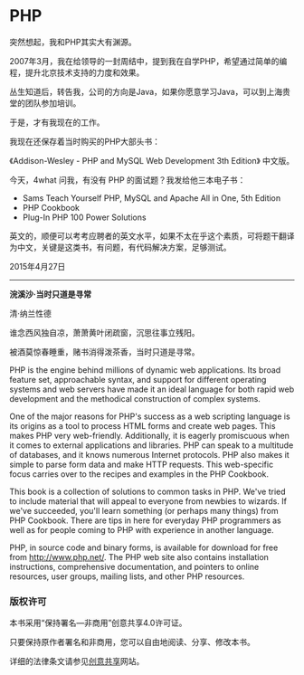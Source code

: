 # PHP

突然想起，我和PHP其实大有渊源。

2007年3月，我在给领导的一封周结中，提到我在自学PHP，希望通过简单的编程，提升北京技术支持的力度和效果。

丛生知道后，转告我，公司的方向是Java，如果你愿意学习Java，可以到上海贵堂的团队参加培训。

于是，才有我现在的工作。

我现在还保存着当时购买的PHP大部头书：

《Addison-Wesley - PHP and MySQL Web Development 3th Edition》 中文版。

今天，4what 问我，有没有 PHP 的面试题？我发给他三本电子书：

* Sams Teach Yourself PHP, MySQL and Apache All in One, 5th Edition
* PHP Cookbook
* Plug-In PHP 100 Power Solutions

英文的，顺便可以考考应聘者的英文水平，如果不太在乎这个素质，可将题干翻译为中文，关键是这类书，有问题，有代码解决方案，足够测试。

2015年4月27日

***

**浣溪沙·当时只道是寻常**

清·纳兰性德

谁念西风独自凉，萧萧黄叶闭疏窗，沉思往事立残阳。

被酒莫惊春睡重，赌书消得泼茶香，当时只道是寻常。

PHP is the engine behind millions of dynamic web applications. Its broad feature set, approachable syntax, and support for different operating systems and web servers have made it an ideal language for both rapid web development and the methodical construction of complex systems.

One of the major reasons for PHP's success as a web scripting language is its origins as a tool to process HTML forms and create web pages. This makes PHP very web-friendly. Additionally, it is eagerly promiscuous when it comes to external applications and libraries. PHP can speak to a multitude of databases, and it knows numerous Internet protocols. PHP also makes it simple to parse form data and make HTTP requests. This web-specific focus carries over to the recipes and examples in the PHP Cookbook.

This book is a collection of solutions to common tasks in PHP. We've tried to include material that will appeal to everyone from newbies to wizards. If we've succeeded, you'll learn something (or perhaps many things) from PHP Cookbook. There are tips in here for everyday PHP programmers as well as for people coming to PHP with experience in another language.

PHP, in source code and binary forms, is available for download for free from http://www.php.net/. The PHP web site also contains installation instructions, comprehensive documentation, and pointers to online resources, user groups, mailing lists, and other PHP resources.

### 版权许可

本书采用“保持署名—非商用”创意共享4.0许可证。

只要保持原作者署名和非商用，您可以自由地阅读、分享、修改本书。

详细的法律条文请参见[创意共享](http://creativecommons.org/licenses/by-nc/4.0/)网站。
